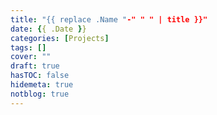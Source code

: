 ```yaml
---
title: "{{ replace .Name "-" " " | title }}"
date: {{ .Date }}
categories: [Projects]
tags: []
cover: ""
draft: true
hasTOC: false
hidemeta: true
notblog: true
---
```


